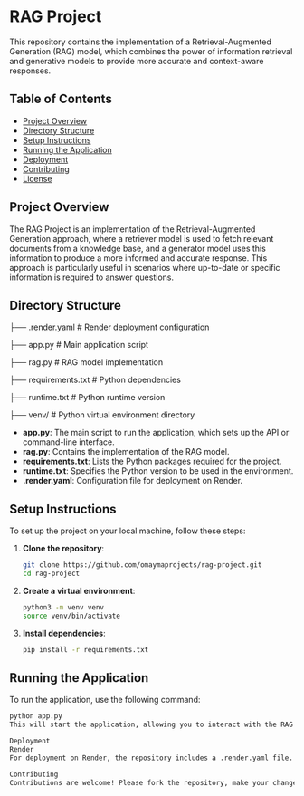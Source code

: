 # RAG Project

This repository contains the implementation of a Retrieval-Augmented Generation (RAG) model, which combines the power of information retrieval and generative models to provide more accurate and context-aware responses.

## Table of Contents

- [Project Overview](#project-overview)
- [Directory Structure](#directory-structure)
- [Setup Instructions](#setup-instructions)
- [Running the Application](#running-the-application)
- [Deployment](#deployment)
- [Contributing](#contributing)
- [License](#license)

## Project Overview

The RAG Project is an implementation of the Retrieval-Augmented Generation approach, where a retriever model is used to fetch relevant documents from a knowledge base, and a generator model uses this information to produce a more informed and accurate response. This approach is particularly useful in scenarios where up-to-date or specific information is required to answer questions.

## Directory Structure

├── .render.yaml # Render deployment configuration

├── app.py # Main application script

├── rag.py # RAG model implementation

├── requirements.txt # Python dependencies

├── runtime.txt # Python runtime version

├── venv/ # Python virtual environment directory

- **app.py**: The main script to run the application, which sets up the API or command-line interface.
- **rag.py**: Contains the implementation of the RAG model.
- **requirements.txt**: Lists the Python packages required for the project.
- **runtime.txt**: Specifies the Python version to be used in the environment.
- **.render.yaml**: Configuration file for deployment on Render.

## Setup Instructions

To set up the project on your local machine, follow these steps:

1. **Clone the repository**:
    ```bash
    git clone https://github.com/omaymaprojects/rag-project.git
    cd rag-project
    ```

2. **Create a virtual environment**:
    ```bash
    python3 -m venv venv
    source venv/bin/activate
    ```

3. **Install dependencies**:
    ```bash
    pip install -r requirements.txt
    ```

## Running the Application

To run the application, use the following command:

```bash
python app.py
This will start the application, allowing you to interact with the RAG model either through an API or command-line interface, depending on how app.py is set up.

Deployment
Render
For deployment on Render, the repository includes a .render.yaml file. You can follow the instructions provided by Render for deploying the application. Simply push the repository to a connected Render service, and it will automatically deploy based on the provided configuration.

Contributing
Contributions are welcome! Please fork the repository, make your changes, and submit a pull request. For major changes, it's recommended to open an issue first to discuss what you'd like to modify.
